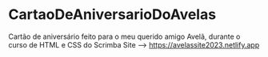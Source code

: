# CartaoDeAniversarioDoAvelas
Cartão de aniversário feito para o meu querido amigo Avelã, durante o curso de HTML e CSS do Scrimba
Site --> https://avelassite2023.netlify.app

